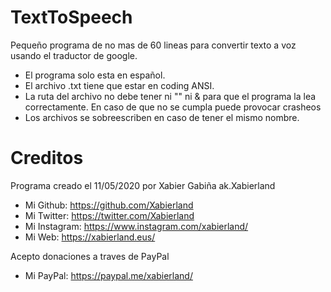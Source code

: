 # TextToSpeech
Pequeño programa de no mas de 60 lineas para convertir texto a voz usando el traductor de google.
- El programa solo esta en español.
- El archivo .txt tiene que estar en coding ANSI.
- La ruta del archivo no debe tener ni "" ni & para que el programa la lea correctamente. En caso de que no se cumpla puede provocar crasheos
- Los archivos se sobreescriben en caso de tener el mismo nombre.

# Creditos
Programa creado el 11/05/2020 por Xabier Gabiña ak.Xabierland

- Mi Github: https://github.com/Xabierland
- Mi Twitter: https://twitter.com/Xabierland
- Mi Instagram: https://www.instagram.com/xabierland/
- Mi Web: https://xabierland.eus/

Acepto donaciones a traves de PayPal
- Mi PayPal: https://paypal.me/xabierland/
